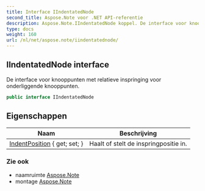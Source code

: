 ```yaml
---
title: Interface IIndentatedNode
second_title: Aspose.Note voor .NET API-referentie
description: Aspose.Note.IIndentatedNode koppel. De interface voor knooppunten met relatieve inspringing voor onderliggende knooppunten.
type: docs
weight: 160
url: /nl/net/aspose.note/iindentatednode/
---
```

## IIndentatedNode interface

De interface voor knooppunten met relatieve inspringing voor onderliggende knooppunten.

```csharp
public interface IIndentatedNode
```

## Eigenschappen

| Naam | Beschrijving |
| --- | --- |
| [IndentPosition](../../aspose.note/iindentatednode/indentposition/) { get; set; } | Haalt of stelt de inspringpositie in. |

### Zie ook

* naamruimte [Aspose.Note](../../aspose.note/)
* montage [Aspose.Note](../../)


